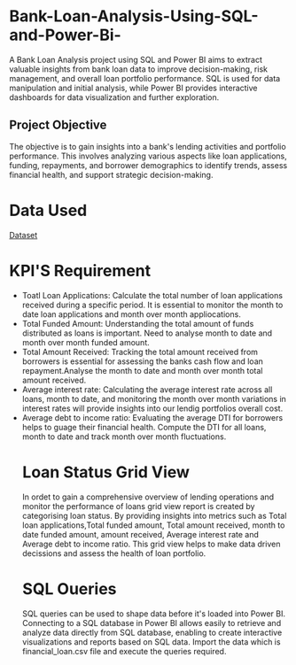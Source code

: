 # Bank-Loan-Analysis-Using-SQL-and-Power-Bi-
A Bank Loan Analysis project using SQL and Power BI aims to extract valuable insights from bank loan data to improve decision-making, risk management, and overall loan portfolio performance. SQL is used for data manipulation and initial analysis, while Power BI provides interactive dashboards for data visualization and further exploration. 
## Project Objective
The objective is to gain insights into a bank's lending activities and portfolio performance. This involves analyzing various aspects like loan applications, funding, repayments, and borrower demographics to identify trends, assess financial health, and support strategic decision-making. 
# Data Used
<a  href="https://github.com/padmapuli/Bank-Loan-Analysis-Using-SQL-and-Power-Bi-/blob/main/financial_loan.csv"> Dataset</a>
# KPI'S Requirement
- Toatl Loan Applications: Calculate the total number of loan applications received during a specific period. It is essential to monitor the month to date loan applications and month over month appliocations.
- Total Funded Amount: Understanding the total amount of funds distributed as loans is important. Need to analyse month to date and month over month funded amount.
- Total Amount Received: Tracking the total amount received from borrowers is essential for assessing the banks cash flow and loan repayment.Analyse the month to date and month over month total amount received.
- Average interest rate: Calculating the average interest rate across all loans, month to date, and monitoring the month over month variations in interest rates will provide insights into our lendig portfolios
  overall cost.
- Average debt to income ratio: Evaluating the average DTI for borrowers helps to guage their financial health. Compute the DTI for all loans, month to date and track month over month fluctuations.
  # Loan Status Grid View
     In ordet to gain a comprehensive overview of lending operations and monitor the performance of loans grid view report is created by categorising loan status. By providing insights into metrics such as
     Total loan applications,Total funded amount, Total amount received, month to date funded amount, amount received, Average interest rate and Average debt to income ratio. This grid view helps to make data
     driven decissions and assess the health of loan portfolio.
  # SQL Oueries
   SQL queries can be used to shape data before it's loaded into Power BI. Connecting to a SQL database in Power BI allows easily to retrieve and analyze data directly from SQL database, enabling to create interactive visualizations and reports based on SQL data. Import the data which is financial_loan.csv file and execute the queries required.
  
  
